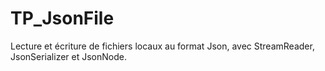 # TP_JsonFile
Lecture et écriture de fichiers locaux au format Json, avec StreamReader, JsonSerializer et JsonNode.

